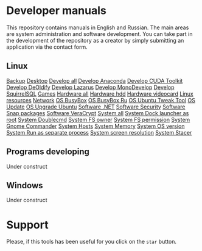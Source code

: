 # Developer manuals

This repository contains manuals in English and Russian. The main areas are system administration and software development. You can take part in the development of the repository as a creator by simply submitting an application via the contact form.

## Linux
[Backup]("Linux/Backup.txt")
[Desktop]("Linux/Desktop.txt")
[Develop all]("Linux/Develop%20all.txt")
[Develop Anaconda]("Linux/Develop%20Anaconda.txt")
[Develop CUDA Toolkit]("Linux/Develop%20CUDA%20Toolkit.txt")
[Develop DeOldify]("Linux/Develop%20DeOldify.txt")
[Develop Lazarus]("Linux/Develop%20Lazarus.txt")
[Develop MonoDevelop]("Linux/Develop%20MonoDevelop.txt")
[Develop SquirrelSQL]("Linux/Develop%20SquirrelSQL.txt")
[Games]("Linux/Games.txt")
[Hardware all]("Linux/Hardware%20all.txt")
[Hardware hdd]("Linux/Hardware%20hdd.txt")
[Hardware videocard]("Linux/Hardware%20videocard.txt")
[Linux resources]("Linux/Linux%20resources.md")
[Network]("Linux/Network.txt")
[OS BusyBox]("Linux/OS%20BusyBox.txt")
[OS BusyBox Ru]("Linux/OS%20BusyBox.txt-ru")
[OS Ubuntu Tweak Tool]("Linux/OS%20Ubuntu%20Tweak%20Tool.txt")
[OS Update]("Linux/OS%20Update.md")
[OS Upgrade Ubuntu]("Linux/OS%20Upgrade%20Ubuntu.md")
[Software .NET]("Linux/Software%20.NET.md")
[Software Security]("Linux/Software%20Security.txt")
[Software Snap packages]("Linux/Software%20Snap%20packages.txt")
[Software VeraCrypt]("Linux/Software%20VeraCrypt.txt")
[System all]("Linux/System%20all.txt")
[System Dock launcher as root]("Linux/System%20Dock%20launcher%20as%20root.txt")
[System Doublecmd]("Linux/System%20Doublecmd.txt")
[System FS owner]("Linux/System%20FS%20owner.txt")
[System FS permission]("Linux/System%20FS%20permission.txt")
[System Gnome Commander]("Linux/System%20Gnome%20Commander.txt")
[System Hosts]("Linux/System%20Hosts.txt")
[System Memory]("Linux/System%20Memory.txt")
[System OS version]("Linux/System%20OS%20version.txt")
[System Run as separate process]("Linux/System%20Run%20as%20separate%20process.txt")
[System screen resolution]("Linux/System%20screen%20resolution.txt")
[System Stacer]("Linux/System%20Stacer.txt")

## Programs developing
Under construct

## Windows
Under construct

# Support
Please, if this tools has been useful for you click on the `star` button.
